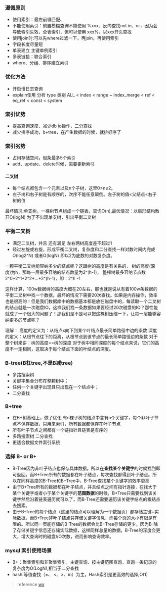 


### 遵循原则
* 使用索引：最左前缀匹配、
* 不能使用索引：前置模糊查询不能使用 %xxx、反向查找not in、or，因为会导致索引失效，全表索引，但可以使用 xxx%，以xxx开头查找
* 使用join时:可以先where过滤一下，再join，再使用索引
* 字段长度尽量短
* 单表建立 主键单例索引
* 多表链接：联合索引
* where、分组、排序建立索引

### 优化方法
* 开启慢日志查询
* explain使用
分析 type 类别
ALL < index < range ~ index_merge < ref < eq_ref < const < system

### 索引优势
* 提高查询速度、减少db io操作，二分查找
* 减少排序成功，b+tree，在产生数据的时候，就排好序了

### 索引劣势
* 占用存储空间，但条最多5个索引
* add、update、delete时候，需要更新索引



#### 二叉树
* 每个结点都包含一个元素以及n个子树，这里0≤n≤2。
* 左子树和右子树是有顺序的，次序不能任意颠倒。左子树的值<父结点<右子树的值

最坏情况:单支树，一棵树节点组成一个链表，查询O(n),最优情况：以扇形结构散开O(logN)
为了不出现单支树，引出平衡二叉树

###  平衡二叉树
 * 满足二叉树，并且 还有满足 左右两树高度差不超过1
 * 经过左旋或右旋，形成平衡二叉树，复杂度和二分查找一样对数时间内完成O(log2^N) 或者O(logN) 即以2为底数的对数复杂度。

一颗平衡二叉树能容纳多少的结点呢？这跟树的高度是有关系的，
树的高度(深度)为h，那每一层最多容纳的结点数量为2^(h-1)，
整棵树最多容纳节点数2^0+2^1+2^2+...+2^(h-1)，即：2^h -1


这样计算，100w数据树的高度大概在20左右，那也就是说从有着100w条数据的平衡二叉树中找一个数据，最坏的情况下需要20次查找。如果是内存操作，效率也是很高的！但是我们数据库中的数据基本都是放在磁盘中的，每读取一个二叉树的结点就是一次磁盘IO，这样我们找一条数据如果要经过20次磁盘的IO？那性能就成了一个很大的问题了！那我们是不是可以把这棵树压缩一下，让每一层能够容纳更多的节点呢？

理解：
高度的定义为：从结点x向下到某个叶结点最长简单路径中边的条数
深度的定义：从根节点往下的距离，从根节点到该节点的最长简单路径边的条数
对于整个树来讲：树的高度==树的深度
对于树中相同深度的每个结点来说，它们的高度不一定相同，这取决于每个结点下面的叶结点的深度。


### B-tree(B杠tree,不是B减tree)

* 多路搜索树
* 关键字集合分布在整颗树中；
* 任何一个关键字出现且只出现在一个结点中；
* 二分查找


### B+tree
* 在B+树基础上，做了优化 有n棵子树的结点中含有n个关键字，每个非叶子节点不保存数据，只用来索引，所有数据都保存在叶子节点
* 所有叶子节点之间都有一个链指针且链表是有序的
* 多路搜索树 二分查找
* 更适合数据文件索引系统


### 选择 B- or B+
* B-Tree因为非叶子结点也保存具体数据，所以在**查找某个关键字**的时候找到即可返回。而B+Tree所有的数据都在叶子结点，每次查找都得到叶子结点。所以在同样高度的B-Tree和B+Tree中，B-Tree查找某个关键字的效率更高
* 由于B+Tree所有的数据都在叶子结点，并且结点之间有指针连接，在找大于某个关键字或者小于某个关键字的**范围数据**的时候，B+Tree只需要找到该关键字然后沿着链表遍历就可以了，而B-Tree还需要遍历该关键字结点的根结点去搜索。
* 由于B-Tree的每个结点（这里的结点可以理解为一个数据页）都存储主键+实际数据，而B+Tree非叶子结点只存储关键字信息，而每个页的大小有限是有限的。所以同一页能存储的B-Tree的数据会比B+Tree存储的更少，因为B-除了存储关键字信息还存储实际数据，这样同样总量的数据，B-Tree的深度会更大，增大查询时的磁盘I/O次数，进而影响查询效率。



### mysql 索引使用场景
* B+：聚集索引和非聚集索引，主键查询、按主键范围查询，查询一条记录的复杂度为O(LogN),相当于二分查找
* hash:等值查找（=、 <、>、in）为主，Hash索引是更高效的选择,O(1)


>reference
[wx](https://mp.weixin.qq.com/s/zA9KvCkkte2mTWTcDv7hUg)


